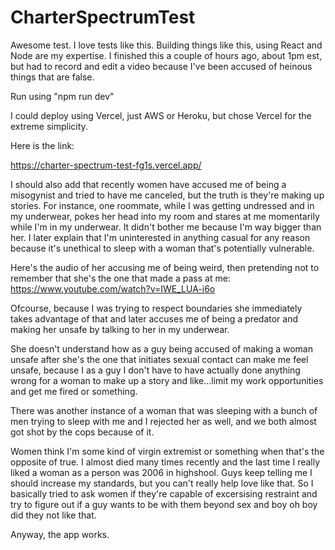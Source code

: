 # CharterSpectrumTest

Awesome test. I love tests like this. Building things like this, using React and Node are my expertise. I finished this a couple of hours ago, about 1pm est, but had to record and edit a video because I've been accused of heinous things that are false.
 
Run using "npm run dev"

I could deploy using Vercel, just AWS or Heroku, but chose Vercel for the extreme simplicity. 

Here is the link:

https://charter-spectrum-test-fg1s.vercel.app/

I should also add that recently women have accused me of being a misogynist and tried to have me canceled, but the truth is they're making up stories. For instance, one roommate, while I was getting undressed and in my underwear, pokes her head into my room and stares at me momentarily while I'm in my underwear. It didn't bother me because I'm way bigger than her. I later explain that I'm uninterested in anything casual for any reason because it's unethical to sleep with a woman that's potentially vulnerable.

Here's the audio of her accusing me of being weird, then pretending not to remember that she's the one that made a pass at me:
https://www.youtube.com/watch?v=IWE_LUA-i6o

Ofcourse, because I was trying to respect boundaries she immediately takes advantage of that and later accuses me of being a predator and making her unsafe by talking to her in my underwear. 

She doesn't understand how as a guy being accused of making a woman unsafe after she's the one that initiates sexual contact can make me feel unsafe, because I as a guy I don't have to have actually done anything wrong for a woman to make up a story and like...limit my work opportunities and get me fired or something.

There was another instance of a woman that was sleeping with a bunch of men trying to sleep with me and I rejected her as well, and we both almost got shot by the cops because of it.

Women think I'm some kind of virgin extremist or something when that's the opposite of true. I almost died many times recently and the last time I really liked a woman as a person was 2006 in highshool. Guys keep telling me I should increase my standards, but you can't really help love like that. So I basically tried to ask women if they're capable of excersising restraint and try to figure out if a guy wants to be with them beyond sex and boy oh boy did they not like that.  

Anyway, the app works.
